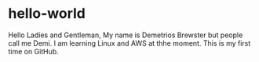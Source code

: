 # hello-world

Hello Ladies and Gentleman,
My name is Demetrios Brewster but people call me Demi.
I am learning Linux and AWS at thhe moment.
This is my first time on GitHub.
